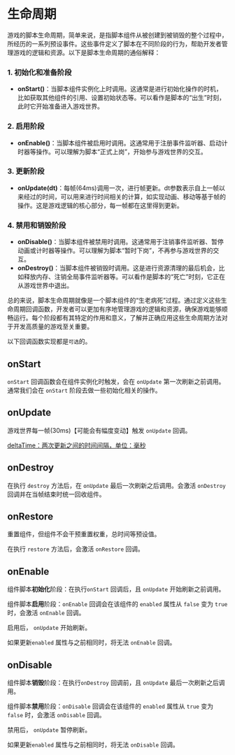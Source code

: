 # 生命周期

游戏的脚本生命周期，简单来说，是指脚本组件从被创建到被销毁的整个过程中，所经历的一系列预设事件。这些事件定义了脚本在不同阶段的行为，帮助开发者管理游戏的逻辑和资源。以下是脚本生命周期的通俗解释：

### 1. 初始化和准备阶段
+ **onStart()**：当脚本组件实例化上时调用。这通常是进行初始化操作的时机，比如获取其他组件的引用、设置初始状态等。可以看作是脚本的“出生”时刻，此时它开始准备进入游戏世界。

### 2. 启用阶段
+ **onEnable()**：当脚本组件被启用时调用。这通常用于注册事件监听器、启动计时器等操作。可以理解为脚本“正式上岗”，开始参与游戏世界的交互。

### 3. 更新阶段
+ **onUpdate(dt)**：每帧(64ms)调用一次，进行帧更新。dt参数表示自上一帧以来经过的时间，可以用来进行时间相关的计算，如实现动画、移动等基于帧的操作。这是游戏逻辑的核心部分，每一帧都在这里得到更新。

### 4. 禁用和销毁阶段
+ **onDisable()**：当脚本组件被禁用时调用。这通常用于注销事件监听器、暂停动画或计时器等操作。可以理解为脚本“暂时下岗”，不再参与游戏世界的交互。
+ **onDestroy()**：当脚本组件被销毁时调用。这是进行资源清理的最后机会，比如释放内存、注销全局事件监听器等。可以看作是脚本的“死亡”时刻，它正在从游戏世界中退出。

总的来说，脚本生命周期就像是一个脚本组件的“生老病死”过程。通过定义这些生命周期回调函数，开发者可以更加有序地管理游戏的逻辑和资源，确保游戏能够顺畅运行。每个阶段都有其特定的作用和意义，了解并正确应用这些生命周期方法对于开发高质量的游戏至关重要。


以下回调函数实现都是`可选`的。

## onStart
`onStart` 回调函数会在组件实例化时触发，会在 `onUpdate`  第一次刷新之前调用。通常我们会在 `onStart` 阶段去做一些初始化相关的操作。

## onUpdate
游戏世界每一帧(30ms)【可能会有幅度变动】触发 `onUpdate` 回调。

<u>deltaTime：两次更新之间的时间间隔，单位：毫秒</u>

## onDestroy
在执行 `destroy` 方法后，在 `onUpdate`  最后一次刷新之后调用。会激活 `onDestroy` 回调并在当帧结束时统一回收组件。

## onRestore
重置组件，但组件不会干预重置权重，总时间等预设值。

在执行 `restore` 方法后，会激活 `onRestore` 回调。

## onEnable
组件脚本**初始化**阶段：在执行`onStart` 回调后，且 `onUpdate`  开始刷新之前调用。

组件脚本**启用**阶段：`onEnable` 回调会在该组件的 `enabled` 属性从 `false` 变为 `true` 时，会激活 `onEnable` 回调。

启用后， `onUpdate` 开始刷新。

如果更新`enabled` 属性与之前相同时，将无法 `onEnable` 回调。

## onDisable
组件脚本**销毁**阶段：在执行`onDestroy` 回调前，且 `onUpdate`  最后一次刷新之后调用。

组件脚本**禁用**阶段：`onDisable` 回调会在该组件的 `enabled` 属性从 `true` 变为 `false` 时，会激活 `onDisable` 回调。

禁用后， `onUpdate` 暂停刷新。

如果更新`enabled` 属性与之前相同时，将无法 `onDisable` 回调。
